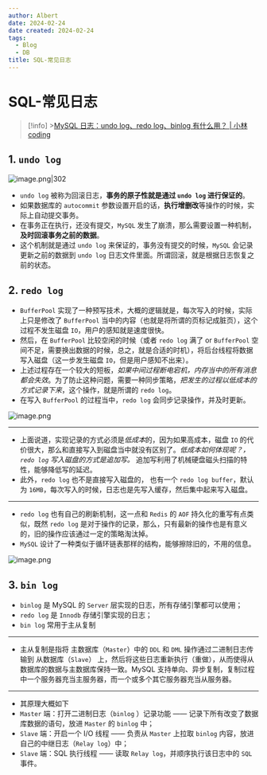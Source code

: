 ```yaml
---
author: Albert
date: 2024-02-24
date created: 2024-02-24
tags:
  - Blog
  - DB
title: SQL-常见日志
---
```


# SQL-常见日志

> [!info] >[MySQL 日志：undo log、redo log、binlog 有什么用？ | 小林coding](https://www.xiaolincoding.com/mysql/log/how_update.html#%E4%B8%BA%E4%BB%80%E4%B9%88%E9%9C%80%E8%A6%81-undo-log)

## 1. `undo log`

![image.png|302](https://img-20221128.oss-cn-shanghai.aliyuncs.com/img-2023-05/20240224164222.png)

- `undo log` 被称为回滚日志，**事务的原子性就是通过 `undo log` 进行保证的**。
- 如果数据库的 `autocommit` 参数设置开启的话，**执行增删改**等操作的时候，实际上自动提交事务。
- 在事务正在执行，还没有提交，`MySQL` 发生了崩溃，那么需要设置一种机制，**及时回滚事务之前的数据**。
- 这个机制就是通过 `undo log` 来保证的，事务没有提交的时候，`MySQL` 会记录更新之前的数据到 `undo log` 日志文件里面。所谓回滚，就是根据日志恢复之前的状态。

## 2. `redo log`

- `BufferPool` 实现了一种预写技术，大概的逻辑就是，每次写入的时候，实际上只是修改了 `BufferPool` 当中的内容（也就是将所谓的页标记成脏页），这个过程不发生磁盘 `IO`，用户的感知就是速度很快。
- 然后，在 `BufferPool` 比较空闲的时候（或者 `redo log` 满了 or `BufferPool` 空间不足，需要换出数据的时候，总之，就是合适的时机），将后台线程将数据写入磁盘（这一步发生磁盘 `IO`，但是用户感知不出来）。
- 上述过程存在一个较大的短板，_如果中间过程断电宕机，内存当中的所有消息都会失效_。为了防止这种问题，需要一种同步策略，_把发生的过程以低成本的方式记录下来_，这个操作，就是所谓的 `redo log`。
- 在写入 `BufferPool` 的过程当中，`redo log` 会同步记录操作，并及时更新。

![image.png](https://img-20221128.oss-cn-shanghai.aliyuncs.com/img-2023-05/20240224170739.png)

---

- 上面说道，实现记录的方式必须是*低成本*的，因为如果高成本，磁盘 `IO` 的代价很大，那么和直接写入到磁盘当中就没有区别了。_低成本如何体现呢？，`redo log` 写入磁盘的方式是追加写。_ 追加写利用了机械硬盘磁头扫描的特性，能够降低写的延迟。
- 此外，`redo log` 也不是直接写入磁盘的， 也有一个 `redo log buffer`，默认为 `16MB`，每次写入的时候，日志也是先写入缓存，然后集中起来写入磁盘。

---

- `redo log` 也有自己的刷新机制，这一点和 `Redis` 的 `AOF` 持久化的重写有点类似，既然 `redo log` 是对于操作的记录，那么，只有最新的操作也是有意义的，旧的操作应该通过一定的策略淘汰掉。
- `MySQL` 设计了一种类似于循环链表那样的结构，能够擦除旧的，不用的信息。

![image.png](https://img-20221128.oss-cn-shanghai.aliyuncs.com/img-2023-05/20240224171402.png)

## 3. `bin log`

- `binlog` 是 MySQL 的 `Server` 层实现的日志，所有存储引擎都可以使用；
- `redo log` 是 `Innodb` 存储引擎实现的日志；
- `bin log` 常用于主从复制

---

- 主从复制是指将 主数据库（`Master`）中的 `DDL` 和 `DML` 操作通过二进制日志传输到 从数据库（`Slave`） 上，然后将这些日志重新执行（重做），从而使得从数据库的数据与主数据库保持一致。MySQL 支持单向、异步复制，复制过程中一个服务器充当主服务器，而一个或多个其它服务器充当从服务器。

---

- 其原理大概如下
- `Master` 端：打开二进制日志（`binlog` ）记录功能 —— 记录下所有改变了数据库数据的语句，放进 `Master` 的 `binlog` 中；
- `Slave` 端：开启一个 I/O 线程 —— 负责从 `Master` 上拉取 `binlog` 内容，放进自己的中继日志（`Relay log`）中；
- `Slave` 端：SQL 执行线程 —— 读取 `Relay log`，并顺序执行该日志中的 `SQL` 事件。
